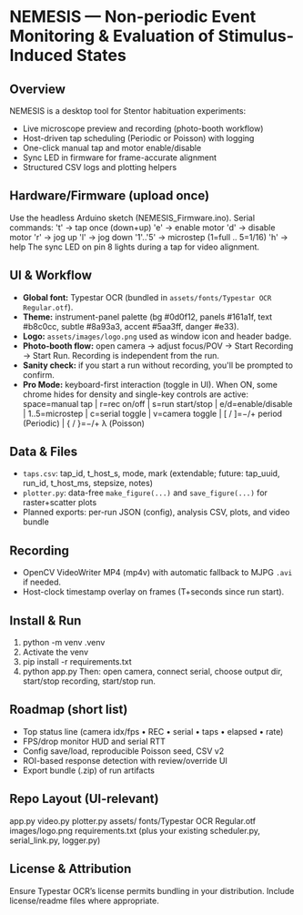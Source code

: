 NEMESIS — Non-periodic Event Monitoring & Evaluation of Stimulus-Induced States
==================================================================================

Overview
--------
NEMESIS is a desktop tool for Stentor habituation experiments:
- Live microscope preview and recording (photo-booth workflow)
- Host-driven tap scheduling (Periodic or Poisson) with logging
- One-click manual tap and motor enable/disable
- Sync LED in firmware for frame-accurate alignment
- Structured CSV logs and plotting helpers

Hardware/Firmware (upload once)
-------------------------------
Use the headless Arduino sketch (NEMESIS_Firmware.ino). Serial commands:
  't' → tap once (down+up)
  'e' → enable motor    'd' → disable motor
  'r' → jog up          'l' → jog down
  '1'..'5' → microstep (1=full .. 5=1/16)
  'h' → help
The sync LED on pin 8 lights during a tap for video alignment.

UI & Workflow
-------------
- **Global font:** Typestar OCR (bundled in `assets/fonts/Typestar OCR Regular.otf`).
- **Theme:** instrument-panel palette (bg #0d0f12, panels #161a1f, text #b8c0cc, subtle #8a93a3, accent #5aa3ff, danger #e33).
- **Logo:** `assets/images/logo.png` used as window icon and header badge.
- **Photo-booth flow:** open camera → adjust focus/POV → Start Recording → Start Run. Recording is independent from the run.
- **Sanity check:** if you start a run without recording, you'll be prompted to confirm.
- **Pro Mode:** keyboard-first interaction (toggle in UI). When ON, some chrome hides for density and single-key controls are active:
  space=manual tap | r=rec on/off | s=run start/stop | e/d=enable/disable |
  1..5=microstep | c=serial toggle | v=camera toggle |
  [ / ]=−/+ period (Periodic) | { / }=−/+ λ (Poisson)

Data & Files
------------
- `taps.csv`: tap_id, t_host_s, mode, mark (extendable; future: tap_uuid, run_id, t_host_ms, stepsize, notes)
- `plotter.py`: data-free `make_figure(...)` and `save_figure(...)` for raster+scatter plots
- Planned exports: per-run JSON (config), analysis CSV, plots, and video bundle

Recording
---------
- OpenCV VideoWriter MP4 (mp4v) with automatic fallback to MJPG `.avi` if needed.
- Host-clock timestamp overlay on frames (T+seconds since run start).

Install & Run
-------------
1) python -m venv .venv
2) Activate the venv
3) pip install -r requirements.txt
4) python app.py
Then: open camera, connect serial, choose output dir, start/stop recording, start/stop run.

Roadmap (short list)
--------------------
- Top status line (camera idx/fps • REC • serial • taps • elapsed • rate)
- FPS/drop monitor HUD and serial RTT
- Config save/load, reproducible Poisson seed, CSV v2
- ROI-based response detection with review/override UI
- Export bundle (.zip) of run artifacts

Repo Layout (UI-relevant)
-------------------------
app.py
video.py
plotter.py
assets/
  fonts/Typestar OCR Regular.otf
  images/logo.png
requirements.txt
(plus your existing scheduler.py, serial_link.py, logger.py)

License & Attribution
---------------------
Ensure Typestar OCR’s license permits bundling in your distribution. Include license/readme files where appropriate.